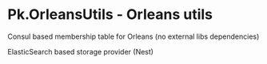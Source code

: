 # Pk.OrleansUtils - Orleans utils

Consul based membership table for Orleans (no external libs dependencies)

ElasticSearch based storage provider (Nest)
